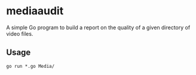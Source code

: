 # mediaaudit

A simple Go program to build a report on the quality of a given directory of video files.

## Usage

``` shell
go run *.go Media/
```